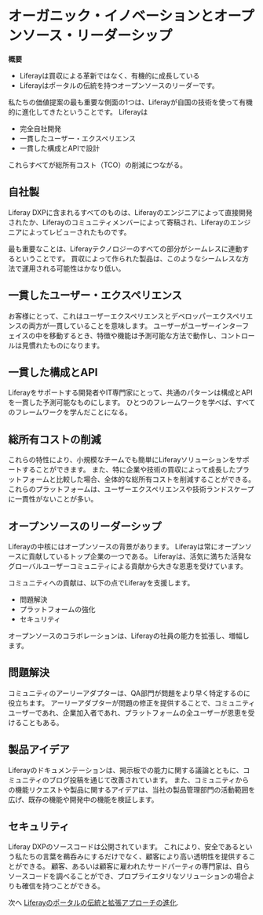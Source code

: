 # オーガニック・イノベーションとオープンソース・リーダーシップ

**概要**

* Liferayは買収による革新ではなく、有機的に成長している
* Liferayはポータルの伝統を持つオープンソースのリーダーです。

私たちの価値提案の最も重要な側面の1つは、Liferayが自国の技術を使って有機的に進化してきたということです。 Liferayは

* 完全自社開発
* 一貫したユーザー・エクスペリエンス
* 一貫した構成とAPIで設計

これらすべてが総所有コスト（TCO）の削減につながる。

## 自社製

Liferay DXPに含まれるすべてのものは、Liferayのエンジニアによって直接開発されたか、Liferayのコミュニティメンバーによって寄稿され、Liferayのエンジニアによってレビューされたものです。

最も重要なことは、Liferayテクノロジーのすべての部分がシームレスに連動するということです。 買収によって作られた製品は、このようなシームレスな方法で運用される可能性はかなり低い。

## 一貫したユーザー・エクスペリエンス

お客様にとって、これはユーザーエクスペリエンスとデベロッパーエクスペリエンスの両方が一貫していることを意味します。 ユーザーがユーザーインターフェイスの中を移動するとき、特徴や機能は予測可能な方法で動作し、コントロールは見慣れたものになります。

## 一貫した構成とAPI

Liferayをサポートする開発者やIT専門家にとって、共通のパターンは構成とAPIを一貫した予測可能なものにします。 ひとつのフレームワークを学べば、すべてのフレームワークを学んだことになる。

## 総所有コストの削減

これらの特性により、小規模なチームでも簡単にLiferayソリューションをサポートすることができます。 また、特に企業や技術の買収によって成長したプラットフォームと比較した場合、全体的な総所有コストを削減することができる。 これらのプラットフォームは、ユーザーエクスペリエンスや技術ランドスケープに一貫性がないことが多い。

## オープンソースのリーダーシップ

Liferayの中核にはオープンソースの背景があります。 Liferayは常にオープンソースに貢献しているトップ企業の一つである。 Liferayは、活気に満ちた活発なグローバルユーザーコミュニティによる貢献から大きな恩恵を受けています。

コミュニティへの貢献は、以下の点でLiferayを支援します。

* 問題解決
* プラットフォームの強化
* セキュリティ

オープンソースのコラボレーションは、Liferayの社員の能力を拡張し、増幅します。

## 問題解決

コミュニティのアーリーアダプターは、QA部門が問題をより早く特定するのに役立ちます。 アーリーアダプターが問題の修正を提供することで、コミュニティユーザーであれ、企業加入者であれ、プラットフォームの全ユーザーが恩恵を受けることもある。

## 製品アイデア

Liferayのドキュメンテーションは、掲示板での能力に関する議論とともに、コミュニティのブログ投稿を通じて改善されています。 また、コミュニティからの機能リクエストや製品に関するアイデアは、当社の製品管理部門の活動範囲を広げ、既存の機能や開発中の機能を検証します。

## セキュリティ

Liferay DXPのソースコードは公開されています。 これにより、安全であるという私たちの言葉を鵜呑みにするだけでなく、顧客により高い透明性を提供することができる。 顧客、あるいは顧客に雇われたサードパーティの専門家は、自らソースコードを調べることができ、プロプライエタリなソリューションの場合よりも確信を持つことができる。

次へ [Liferayのポータルの伝統と拡張アプローチの進化](./portal-heritage-and-tailoring-liferay.md). 
